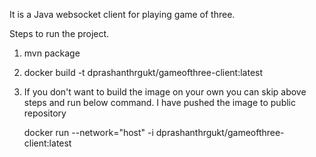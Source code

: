 It is a Java websocket client for playing game of three.

Steps to run the project.
1. mvn package
2. docker build -t dprashanthrgukt/gameofthree-client:latest
3. If you don't want to build the image on your own you can skip above steps and run below command. I have pushed the image to public repository 

   docker run --network="host" -i dprashanthrgukt/gameofthree-client:latest


